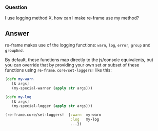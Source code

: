 ### Question

I use logging method X, how can I make re-frame use my method? 

## Answer

re-frame makes use of the logging functions: `warn`, `log`, `error`, `group` and `groupEnd`.  

By default, these functions map directly to the js/console equivalents, but you can 
override that by providing your own set or subset of these functions using 
`re-frame.core/set-loggers!` like this:
```clj
(defn my-warn
   [& args]      
   (my-special-warner (apply str args)))

(defn my-log
   [& args]
   (my-special-logger (apply str args)))

(re-frame.core/set-loggers!  {:warn  my-warn   
                              :log   my-log 
                              ...})
```
